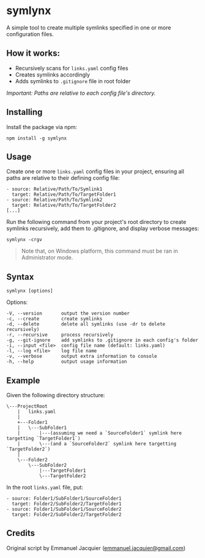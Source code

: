 # symlynx

A simple tool to create multiple symlinks specified in one or more configuration files.

## How it works:

- Recursively scans for `links.yaml` config files
- Creates symlinks accordingly
- Adds symlinks to `.gitignore` file in root folder

*Important: Paths are relative to each config file's directory.*

## Installing

Install the package via npm:
```
npm install -g symlynx
```

## Usage

Create one or more `links.yaml` config files in your project, ensuring all paths are relative to their defining config file:

```
- source: Relative/Path/To/Symlink1
  target: Relative/Path/To/TargetFolder1
- source: Relative/Path/To/Symlink2
  target: Relative/Path/To/TargetFolder2
[...]
```

Run the following command from your project's root directory to create symlinks recursively, add them to .gitignore, and display verbose messages:
```
symlynx -crgv
```

> Note that, on Windows platform, this command must be ran in Administrator mode.

## Syntax

```
symlynx [options]
```

Options:
```
-V, --version       output the version number
-c, --create        create symlinks
-d, --delete        delete all symlinks (use -dr to delete recursively)
-r, --recursive     process recursively
-g, --git-ignore    add symlinks to .gitignore in each config's folder
-i, --input <file>  config file name (default: links.yaml)
-l, --log <file>    log file name
-v, --verbose       output extra information to console
-h, --help          output usage information
```

## Example

Given the following directory structure:
```
\---ProjectRoot
    |   links.yaml
    |   
    +---Folder1
    |   \---SubFolder1
    |       |---(assuming we need a `SourceFolder1` symlink here targetting `TargetFolder1`)
    |       \---(and a `SourceFolder2` symlink here targetting `TargetFolder2`)
    |   
    \---Folder2
        \---SubFolder2
            |---TargetFolder1
            \---TargetFolder2
```

In the root `links.yaml` file, put:
```
- source: Folder1/SubFolder1/SourceFolder1
  target: Folder2/SubFolder2/TargetFolder1
- source: Folder1/SubFolder1/SourceFolder2
  target: Folder2/SubFolder2/TargetFolder2
```

## Credits

Original script by Emmanuel Jacquier (emmanuel.jacquier@gmail.com)